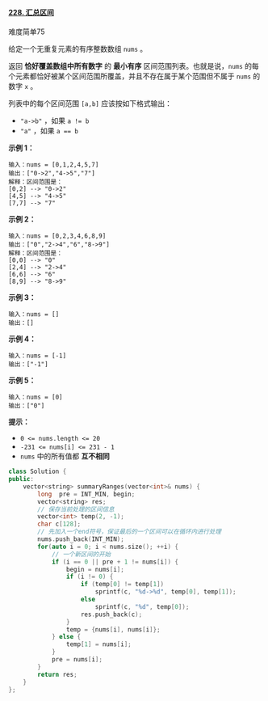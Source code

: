 #### [228. 汇总区间](https://leetcode-cn.com/problems/summary-ranges/)

难度简单75

给定一个无重复元素的有序整数数组 `nums` 。

返回 **恰好覆盖数组中所有数字** 的 **最小有序** 区间范围列表。也就是说，`nums` 的每个元素都恰好被某个区间范围所覆盖，并且不存在属于某个范围但不属于 `nums` 的数字 `x` 。

列表中的每个区间范围 `[a,b]` 应该按如下格式输出：

- `"a->b"` ，如果 `a != b`
- `"a"` ，如果 `a == b`

 

**示例 1：**

```
输入：nums = [0,1,2,4,5,7]
输出：["0->2","4->5","7"]
解释：区间范围是：
[0,2] --> "0->2"
[4,5] --> "4->5"
[7,7] --> "7"
```

**示例 2：**

```
输入：nums = [0,2,3,4,6,8,9]
输出：["0","2->4","6","8->9"]
解释：区间范围是：
[0,0] --> "0"
[2,4] --> "2->4"
[6,6] --> "6"
[8,9] --> "8->9"
```

**示例 3：**

```
输入：nums = []
输出：[]
```

**示例 4：**

```
输入：nums = [-1]
输出：["-1"]
```

**示例 5：**

```
输入：nums = [0]
输出：["0"]
```

 

**提示：**

- `0 <= nums.length <= 20`
- `-231 <= nums[i] <= 231 - 1`
- `nums` 中的所有值都 **互不相同**





```c++
class Solution {
public:
    vector<string> summaryRanges(vector<int>& nums) {
        long  pre = INT_MIN, begin;
        vector<string> res;
        // 保存当前处理的区间信息
        vector<int> temp(2, -1);
        char c[128];
        // 先加入一个end符号，保证最后的一个区间可以在循环内进行处理
        nums.push_back(INT_MIN);
        for(auto i = 0; i < nums.size(); ++i) {
            // 一个新区间的开始
            if (i == 0 || pre + 1 != nums[i]) {
                begin = nums[i];
                if (i != 0) {
                    if (temp[0] != temp[1])
                        sprintf(c, "%d->%d", temp[0], temp[1]);
                    else 
                        sprintf(c, "%d", temp[0]);
                    res.push_back(c);
                }
                temp = {nums[i], nums[i]};
            } else {
                temp[1] = nums[i];
            }
            pre = nums[i];
        }
        return res;
    }
};
```

